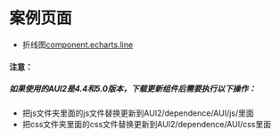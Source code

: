# 案例页面 
 - 折线图[component.echarts.line](https://www.awebide.com/testCase/#/echartLine/Demo/Echarts/echartLine?title=%E6%8A%98%E7%BA%BF%E5%9B%BE&pageId=echartLine)
 
 
#### 注意：
##### 如果使用的AUI2是4.4和5.0版本，下载更新组件后需要执行以下操作：
- 把js文件夹里面的js文件替换更新到AUI2/dependence/AUI/js/里面
- 把css文件夹里面的css文件替换更新到AUI2/dependence/AUI/css里面
